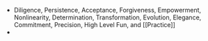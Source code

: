 - Diligence, Persistence, Acceptance, Forgiveness, Empowerment, 
  Nonlinearity, Determination, Transformation, Evolution, Elegance, 
  Commitment, Precision, High Level Fun, and [[Practice]]
-